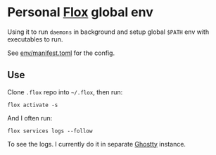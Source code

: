 # Personal [Flox](https://flox.dev/) global env

Using it to run `daemons` in background and setup global `$PATH` env with executables to run.

See [env/manifest.toml](env/manifest.toml) for the config.

## Use

Clone `.flox` repo into `~/.flox`, then run:

```
flox activate -s
```

And I often run:

```
flox services logs --follow
```

To see the logs. I currently do it in separate [Ghostty](https://mitchellh.com/ghostty) instance.
